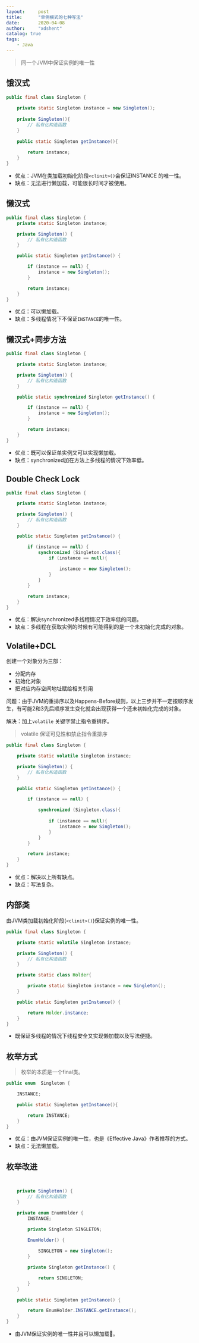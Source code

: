```yaml
---
layout:     post
title:      "单例模式的七种写法"
date:       2020-04-08
author:     "xdshent"
catalog: true
tags:
    - Java
---
```


> 同一个JVM中保证实例的唯一性

## 饿汉式

```java
public final class Singleton {
    
    private static Singleton instance = new Singleton();
    
    private Singleton(){
        // 私有化构造函数
    }
    
    public static Singleton getInstance(){
        
        return instance;
    }
}
```

* 优点：JVM在类加载初始化阶段`<clinit>()`会保证INSTANCE 的唯一性。
* 缺点：无法进行懒加载，可能很长时间才被使用。



## 懒汉式

```java
public final class Singleton {
    private static Singleton instance;

    private Singleton() {
        // 私有化构造函数
    }

    public static Singleton getInstance() {

        if (instance == null) {
            instance = new Singleton();
        }

        return instance;
    }
}
```

* 优点：可以懒加载。
* 缺点：多线程情况下不保证`INSTANCE`的唯一性。



## 懒汉式+同步方法

```java
public final class Singleton {

    private static Singleton instance;

    private Singleton() {
        // 私有化构造函数
    }

    public static synchronized Singleton getInstance() {

        if (instance == null) {
            instance = new Singleton();
        }

        return instance;
    }
}
```

* 优点：既可以保证单实例又可以实现懒加载。
* 缺点：synchronized加在方法上多线程的情况下效率低。



## Double Check Lock

```java
public final class Singleton {

    private static Singleton instance;

    private Singleton() {
        // 私有化构造函数
    }

    public static Singleton getInstance() {

        if (instance == null) {
            synchronized (Singleton.class){
                if (instance == null){
                  
                    instance = new Singleton();
                }
            }
        }

        return instance;
    }
}
```

* 优点：解决synchronized多线程情况下效率低的问题。
* 缺点：多线程在获取实例的时候有可能得到的是一个未初始化完成的对象。



## Volatile+DCL

创建一个对象分为三部：

* 分配内存
* 初始化对象
* 把对应内存空间地址赋给相关引用

问题：由于JVM的重排序以及Happens-Before规则，以上三步并不一定按顺序发生，有可能2和3先后顺序发生变化就会出现获得一个还未初始化完成的对象。

解决：加上`volatile` 关键字禁止指令重排序。

> volatile 保证可见性和禁止指令重排序

```java
public final class Singleton {

    private static volatile Singleton instance;

    private Singleton() {
        // 私有化构造函数
    }

    public static Singleton getInstance() {

        if (instance == null) {

            synchronized (Singleton.class){
                
                if (instance == null){
                    instance = new Singleton();
                }
            }
        }

        return instance;
    }
}
```

* 优点：解决以上所有缺点。
* 缺点：写法复杂。



## 内部类

由JVM类加载初始化阶段(`<clinit>()`)保证实例的唯一性。

```java
public final class Singleton {

    private static volatile Singleton instance;

    private Singleton() {
        // 私有化构造函数
    }

    private static class Holder{

        private static Singleton instance = new Singleton();
    }

    public static Singleton getInstance() {

        return Holder.instance;
    }
}
```

* 既保证多线程的情况下线程安全又实现懒加载以及写法便捷。



## 枚举方式

> 枚举的本质是一个final类。

```java
public enum  Singleton {

    INSTANCE;

    public static Singleton getInstance(){

        return INSTANCE;
    }
}
```

* 优点：由JVM保证实例的唯一性，也是《Effective Java》作者推荐的方式。
* 缺点：无法懒加载。



## 枚举改进

```java


    private Singleton() {
        // 私有化构造函数
    }

    private enum EnumHolder {
        INSTANCE;

        private Singleton SINGLETON;

        EnumHolder() {
            
            SINGLETON = new Singleton();
        }

        private Singleton getInstance() {

            return SINGLETON;
        }
    }

    public static Singleton getInstance() {

        return EnumHolder.INSTANCE.getInstance();
    }
}
```

* 由JVM保证实例的唯一性并且可以懒加载。